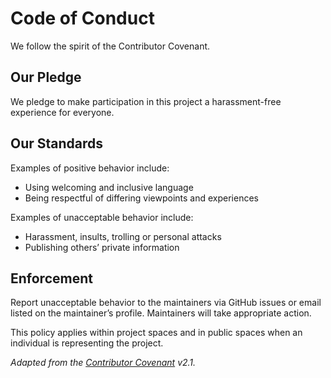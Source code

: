 # Code of Conduct

We follow the spirit of the Contributor Covenant.

## Our Pledge
We pledge to make participation in this project a harassment-free experience for everyone.

## Our Standards
Examples of positive behavior include:
- Using welcoming and inclusive language
- Being respectful of differing viewpoints and experiences

Examples of unacceptable behavior include:
- Harassment, insults, trolling or personal attacks
- Publishing others’ private information

## Enforcement
Report unacceptable behavior to the maintainers via GitHub issues or email listed on the maintainer’s profile. Maintainers will take appropriate action.

This policy applies within project spaces and in public spaces when an individual is representing the project.

_Adapted from the [Contributor Covenant](https://www.contributor-covenant.org/) v2.1._
